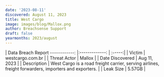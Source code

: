 ```yaml
---
date: '2023-08-11'
discovered: August 11, 2023
title: West Cargo
image: images/blog/Mallox.png
author: Breachsense Support
draft: false
yearmonths: 2023/august
---
```



| Data Breach Report
------------:     |:-------------:    | :-----:|
| Victim      | westcargo.com.br      | 
| Threat Actor      | Mallox      | 
| Date Discovered      | Aug 11, 2023      | 
| Description      | West Cargo is a road freight carrier, serving airlines, freight forwarders, importers and exporters.      | 
| Leak Size      | 5.57GB      | 

